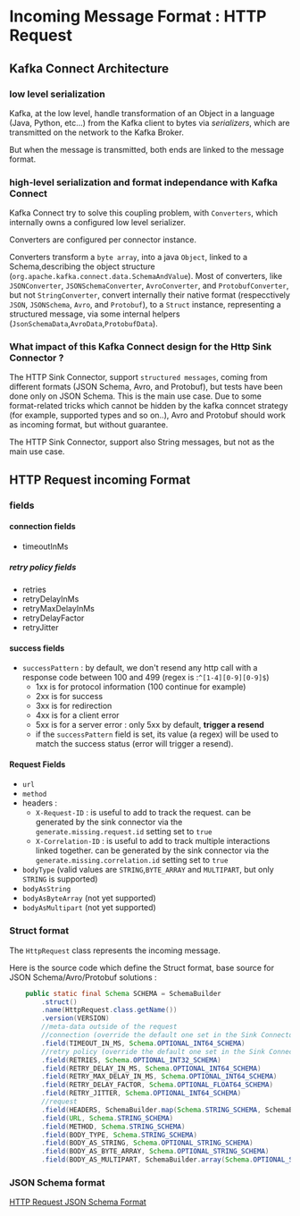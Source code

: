 # Incoming Message Format : HTTP Request

## Kafka Connect Architecture

### low level serialization
Kafka, at the low level, handle transformation of an Object in a language (Java, Python, etc...) from the Kafka client to bytes via _serializers_, which are transmitted on the network to the Kafka Broker.

But when the message is transmitted, both ends are linked to the message format.

### high-level serialization and format independance with Kafka Connect

Kafka Connect try to solve this coupling problem, with `Converters`, which internally owns a configured low level serializer.

Converters are configured per connector instance.

Converters transform a `byte array`, into a java `Object`, linked to a Schema,describing the object structure (`org.apache.kafka.connect.data.SchemaAndValue`).
Most of converters, like `JSONConverter`, `JSONSchemaConverter`, `AvroConverter`, and `ProtobufConverter`, but not `StringConverter`,
convert internally their native format (respecctively `JSON`, `JSONSchema`, `Avro`, and `Protobuf`),
to a `Struct` instance, representing a structured message, via some internal helpers (`JsonSchemaData`,`AvroData`,`ProtobufData`).

### What impact of this Kafka Connect design for the Http Sink Connector ?

The HTTP Sink Connector, support `structured messages`, coming from different formats (JSON Schema, Avro, and Protobuf),
but tests have been done only on JSON Schema. This is the main use case.
Due to some format-related tricks which cannot be hidden by the kafka conncet strategy (for example, supported types and so on..),
Avro and Protobuf should work as incoming format, but without guarantee.

The HTTP Sink Connector, support also String messages, but not as the main use case.

## HTTP Request incoming Format

### fields

#### connection fields
- timeoutInMs

##### retry policy fields


- retries
- retryDelayInMs
- retryMaxDelayInMs
- retryDelayFactor
- retryJitter
#### success fields

- `successPattern` : by default, we don't resend any http call with a response code between 100 and 499 (regex is :`^[1-4][0-9][0-9]$`)
  - 1xx is for protocol information (100 continue for example)
  - 2xx is for success
  - 3xx is for redirection
  - 4xx is for a client error
  - 5xx is for a server error : only 5xx by default, **trigger a resend**
  - if the `successPattern` field is set, its value (a regex) will be used to match the success status (error will trigger a resend).
    



#### Request Fields

- `url`
- `method`
- headers :
  - `X-Request-ID` : is useful to add to track the request. can be generated by the sink connector via the `generate.missing.request.id` setting set to `true`
  - `X-Correlation-ID` : is useful to add to track multiple interactions linked together. can be generated by the sink connector via the `generate.missing.correlation.id` setting set to `true`
- `bodyType` (valid values are `STRING`,`BYTE_ARRAY` and `MULTIPART`, but only `STRING` is supported)
- `bodyAsString`
- `bodyAsByteArray` (not yet supported)
- `bodyAsMultipart` (not yet supported)

### Struct format

The `HttpRequest` class represents the incoming message.

Here is the source code which define the Struct format, base source for JSON Schema/Avro/Protobuf solutions : 

```java
    public static final Schema SCHEMA = SchemaBuilder
        .struct()
        .name(HttpRequest.class.getName())
        .version(VERSION)
        //meta-data outside of the request
        //connection (override the default one set in the Sink Connector)
        .field(TIMEOUT_IN_MS, Schema.OPTIONAL_INT64_SCHEMA)
        //retry policy (override the default one set in the Sink Connector)
        .field(RETRIES, Schema.OPTIONAL_INT32_SCHEMA)
        .field(RETRY_DELAY_IN_MS, Schema.OPTIONAL_INT64_SCHEMA)
        .field(RETRY_MAX_DELAY_IN_MS, Schema.OPTIONAL_INT64_SCHEMA)
        .field(RETRY_DELAY_FACTOR, Schema.OPTIONAL_FLOAT64_SCHEMA)
        .field(RETRY_JITTER, Schema.OPTIONAL_INT64_SCHEMA)
        //request
        .field(HEADERS, SchemaBuilder.map(Schema.STRING_SCHEMA, SchemaBuilder.array(Schema.STRING_SCHEMA)).build())
        .field(URL, Schema.STRING_SCHEMA)
        .field(METHOD, Schema.STRING_SCHEMA)
        .field(BODY_TYPE, Schema.STRING_SCHEMA)
        .field(BODY_AS_STRING, Schema.OPTIONAL_STRING_SCHEMA)
        .field(BODY_AS_BYTE_ARRAY, Schema.OPTIONAL_STRING_SCHEMA)
        .field(BODY_AS_MULTIPART, SchemaBuilder.array(Schema.OPTIONAL_STRING_SCHEMA));
```

### JSON Schema format

[HTTP Request JSON Schema Format](src/test/resources/http-request.json)

